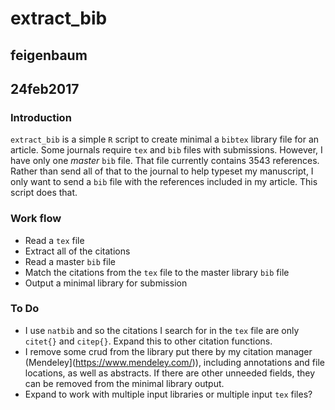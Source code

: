 # extract_bib
## feigenbaum
## 24feb2017

### Introduction
`extract_bib` is a simple `R` script to create minimal a `bibtex` library file for an article. Some journals require `tex` and `bib` files with submissions. However, I have only one *master* `bib` file. That file currently contains 3543 references. Rather than send all of that to the journal to help typeset my manuscript, I only want to send a `bib` file with the references included in my article. This script does that.

### Work flow

- Read a `tex` file
- Extract all of the citations
- Read a master `bib` file
- Match the citations from the `tex` file to the master library `bib` file
- Output a minimal library for submission

### To Do

- I use `natbib` and so the citations I search for in the `tex` file are only `citet{}` and `citep{}`. Expand this to other citation functions.
- I remove some crud from the library put there by my citation manager (Mendeley](https://www.mendeley.com/)), including annotations and file locations, as well as abstracts. If there are other unneeded fields, they can be removed from the minimal library output.
- Expand to work with multiple input libraries or multiple input `tex` files?
